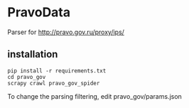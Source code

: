 # PravoData
Parser for http://pravo.gov.ru/proxy/ips/

## installation

```
pip install -r requirements.txt
cd pravo_gov
scrapy crawl pravo_gov_spider
```

To change the parsing filtering, edit pravo_gov/params.json
